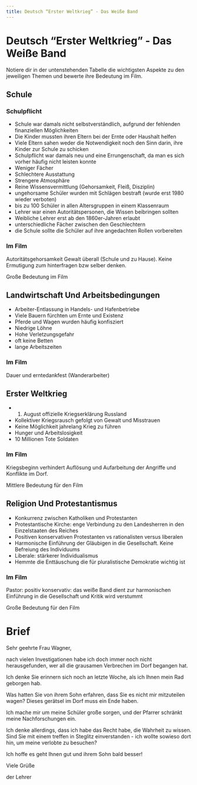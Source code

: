 ```yaml
---
title: Deutsch “Erster Weltkrieg” - Das Weiße Band
---
```

# Deutsch “Erster Weltkrieg” - Das Weiße Band

Notiere dir in der untenstehenden Tabelle die wichtigsten Aspekte zu den jeweiligen Themen und bewerte ihre Bedeutung im Film.

## Schule

### Schulpflicht

- Schule war damals nicht selbstverständlich, aufgrund der fehlenden finanziellen Möglichkeiten
- Die Kinder mussten ihren Eltern bei der Ernte oder Haushalt helfen
- Viele Eltern sahen weder die Notwendigkeit noch den Sinn darin, ihre Kinder zur Schule zu schicken
- Schulpflicht war damals neu und eine Errungenschaft, da man es sich vorher häufig nicht leisten konnte
- Weniger Fächer
- Schlechtere Ausstattung
- Strengere Atmosphäre
- Reine Wissensvermittlung (Gehorsamkeit, Fleiß, Disziplin)
- ungehorsame Schüler wurden mit Schlägen bestraft (wurde erst 1980 wieder verboten)
- bis zu 100 Schüler in allen Altersgruppen in einem Klassenraum
- Lehrer war einen Autoritätspersonen, die Wissen beibringen sollten
- Weibliche Lehrer erst ab den 1860er-Jahren erlaubt
- unterschiedliche Fächer zwischen den Geschlechtern
- die Schule sollte die Schüler auf ihre angedachten Rollen vorbereiten

### Im Film

Autoritätsgehorsamkeit Gewalt überall (Schule und zu Hause). Keine Ermutigung zum hinterfragen bzw selber denken.

Große Bedeutung im Film

## Landwirtschaft Und Arbeitsbedingungen

- Arbeiter-Entlassung in Handels- und Hafenbetriebe
- Viele Bauern fürchten um Ernte und Existenz
- Pferde und Wagen wurden häufig konfisziert
- Niedrige Löhne
- Hohe Verletzungsgefahr
- oft keine Betten
- lange Arbeitszeiten

### Im Film

Dauer und erntedankfest (Wanderarbeiter)

## Erster Weltkrieg

- 1. August offizielle Kriegserklärung Russland
- Kollektiver Kriegsrausch gefolgt von Gewalt und Misstrauen
- Keine Möglichkeit jahrelang Krieg zu führen
- Hunger und Arbeitslosigkeit
- 10 Millionen Tote Soldaten

### Im Film

Kriegsbeginn verhindert Auflösung und Aufarbeitung der Angriffe und Konflikte im Dorf.

Mittlere Bedeutung für den Film

## Religion Und Protestantismus

- Konkurrenz zwischen Katholiken und Protestanten
- Protestantische Kirche: enge Verbindung zu den Landesherren in den Einzelstaaten des Reiches
- Positiven konservativen Protestanten vs rationalisten versus liberalen
- Harmonische Einführung der Gläubigen in die Gesellschaft. Keine Befreiung des Individuums
- Liberale: stärkerer Individualismus
- Hemmte die Enttäuschung die für pluralistische Demokratie wichtig ist

### Im Film

Pastor: positiv konservativ: das weiße Band dient zur harmonischen Einführung in die Gesellschaft und Kritik wird verstummt

Große Bedeutung für den Film

# Brief

Sehr geehrte Frau Wagner,

nach vielen Investigationen habe ich doch immer noch nicht herausgefunden, wer all die grausamen Verbrechen im Dorf begangen hat. 

Ich denke Sie erinnern sich noch an letzte Woche, als ich Ihnen mein Rad geborgen hab.

Was hatten Sie von ihrem Sohn erfahren, dass Sie es nicht mir mitzuteilen wagen? Dieses gerätsel im Dorf muss ein Ende haben.

Ich mache mir um meine Schüler große sorgen, und der Pfarrer schränkt meine Nachforschungen ein.

Ich denke allerdings, dass ich habe das Recht habe, die Wahrheit zu wissen. Sind Sie mit einem treffen in Steglitz einverstanden - ich wollte sowieso dort hin, um meine verlobte zu besuchen?

Ich hoffe es geht Ihnen gut und ihrem Sohn bald besser!

Viele Grüße

der Lehrer